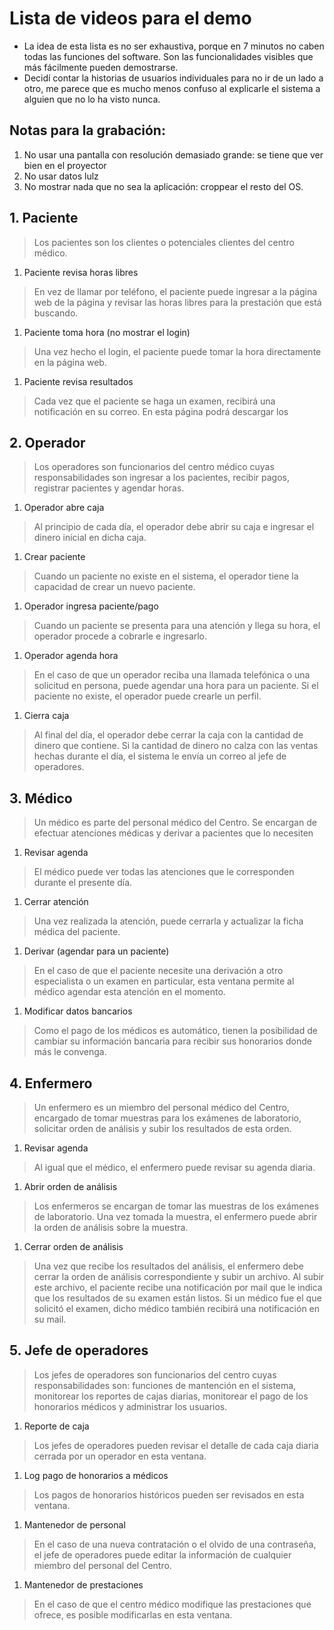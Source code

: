 # Lista de videos para el demo
- La idea de esta lista es no ser exhaustiva, porque en 7 minutos no caben todas las funciones del software. Son las funcionalidades visibles que más fácilmente pueden demostrarse.
- Decidí contar la historias de usuarios individuales para no ir de un lado a otro, me parece que es mucho menos confuso al explicarle el sistema a alguien que no lo ha visto nunca.

## Notas para la grabación:
1. No usar una pantalla con resolución demasiado grande: se tiene que ver bien en el proyector
1. No usar datos lulz
1. No mostrar nada que no sea la aplicación: croppear el resto del OS.


##  1. Paciente
> Los pacientes son los clientes o potenciales clientes del centro médico.

1. Paciente revisa horas libres
> En vez de llamar por teléfono, el paciente puede ingresar a la página web de la página y revisar las horas libres para la prestación que está buscando.

1. Paciente toma hora (no mostrar el login)
> Una vez hecho el login, el paciente puede tomar la hora directamente en la página web.

1. Paciente revisa resultados
> Cada vez que el paciente se haga un examen, recibirá una notificación en su correo. En esta página podrá descargar los


## 2. Operador
> Los operadores son funcionarios del centro médico cuyas responsabilidades son ingresar a los pacientes, recibir pagos, registrar pacientes y agendar horas.

1. Operador abre caja
> Al principio de cada día, el operador debe abrir su caja e ingresar el dinero inicial en dicha caja.

1. Crear paciente
> Cuando un paciente no existe en el sistema, el operador tiene la capacidad de crear un nuevo paciente.

1. Operador ingresa paciente/pago
> Cuando un paciente se presenta para una atención y llega su hora, el operador procede a cobrarle e ingresarlo.

1. Operador agenda hora
> En el caso de que un operador reciba una llamada telefónica o una solicitud en persona, puede agendar una hora para un paciente. Si el paciente no existe, el operador puede crearle un perfil.

1. Cierra caja
> Al final del día, el operador debe cerrar la caja con la cantidad de dinero que contiene. Si la cantidad de dinero no calza con las ventas hechas durante el día, el sistema le envía un correo al jefe de operadores.


## 3. Médico
> Un médico es parte del personal médico del Centro. Se encargan de efectuar atenciones médicas y derivar a pacientes que lo necesiten

1. Revisar agenda
> El médico puede ver todas las atenciones que le corresponden durante el presente día.

1. Cerrar atención
> Una vez realizada la atención, puede cerrarla y actualizar la ficha médica del paciente.

1. Derivar (agendar para un paciente)
> En el caso de que el paciente necesite una derivación a otro especialista o un examen en particular, esta ventana permite al médico agendar esta atención en el momento.

1. Modificar datos bancarios
> Como el pago de los médicos es automático, tienen la posibilidad de cambiar su información bancaria para recibir sus honorarios donde más le convenga.

## 4. Enfermero
> Un enfermero es un miembro del personal médico del Centro, encargado de tomar muestras para los exámenes de laboratorio, solicitar orden de análisis y subir los resultados de esta orden.

1. Revisar agenda
> Al igual que el médico, el enfermero puede revisar su agenda diaria.

1. Abrir orden de análisis
> Los enfermeros se encargan de tomar las muestras de los exámenes de laboratorio. Una vez tomada la muestra, el enfermero puede abrir la orden de análisis sobre la muestra.

1. Cerrar orden de análisis
> Una vez que recibe los resultados del análisis, el enfermero debe cerrar la orden de análisis correspondiente y subir un archivo. Al subir este archivo, el paciente recibe una notificación por mail que le indica que los resultados de su examen están listos. Si un médico fue el que solicitó el examen, dicho médico también recibirá una notificación en su mail.


## 5. Jefe de operadores
> Los jefes de operadores son funcionarios del centro cuyas responsabilidades son: funciones de mantención en el sistema, monitorear los reportes de cajas diarias, monitorear el pago de los honorarios médicos y administrar los usuarios.

1. Reporte de caja
> Los jefes de operadores pueden revisar el detalle de cada caja diaria cerrada por un operador en esta ventana.


1. Log pago de honorarios a médicos
> Los pagos de honorarios históricos pueden ser revisados en esta ventana.

1. Mantenedor de personal
> En el caso de una nueva contratación o el olvido de una contraseña, el jefe de operadores puede editar la información de cualquier miembro del personal del Centro.

1. Mantenedor de prestaciones
> En el caso de que el centro médico modifique las prestaciones que ofrece, es posible modificarlas en esta ventana.
